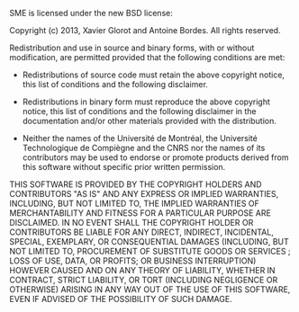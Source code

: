 SME is licensed under the new BSD license:

Copyright (c) 2013, Xavier Glorot and Antoine Bordes.
All rights reserved.

Redistribution and use in source and binary forms, with or without modification, are permitted provided that the
following conditions are met:

  * Redistributions of source code must retain the above copyright notice, this list of conditions and the following
disclaimer.

  * Redistributions in binary form must reproduce the above copyright notice, this list of conditions and the following
disclaimer in the documentation and/or other materials provided with the distribution.

  * Neither the names of the Université de Montréal, the Université Technologique de Compiègne and the CNRS nor the
names of its contributors may be used to endorse or promote products derived from this software without specific prior
written permission.

THIS SOFTWARE IS PROVIDED BY THE COPYRIGHT HOLDERS AND CONTRIBUTORS "AS IS" AND ANY EXPRESS OR IMPLIED WARRANTIES,
INCLUDING, BUT NOT LIMITED TO, THE IMPLIED WARRANTIES OF MERCHANTABILITY AND FITNESS FOR A PARTICULAR PURPOSE ARE
DISCLAIMED. IN NO EVENT SHALL THE COPYRIGHT HOLDER OR CONTRIBUTORS BE LIABLE FOR ANY DIRECT, INDIRECT, INCIDENTAL,
SPECIAL, EXEMPLARY, OR CONSEQUENTIAL DAMAGES (INCLUDING, BUT NOT LIMITED TO, PROCUREMENT OF SUBSTITUTE GOODS OR SERVICES
; LOSS OF USE, DATA, OR PROFITS; OR BUSINESS INTERRUPTION) HOWEVER CAUSED AND ON ANY THEORY OF LIABILITY, WHETHER IN
CONTRACT, STRICT LIABILITY, OR TORT (INCLUDING NEGLIGENCE OR OTHERWISE) ARISING IN ANY WAY OUT OF THE USE OF THIS
SOFTWARE, EVEN IF ADVISED OF THE POSSIBILITY OF SUCH DAMAGE.
